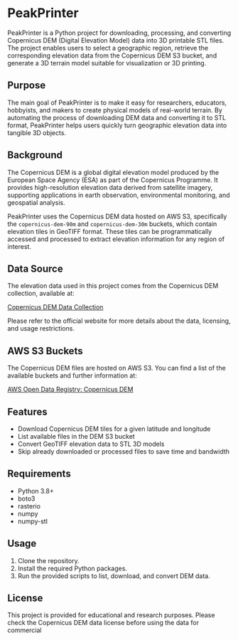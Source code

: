 # PeakPrinter

PeakPrinter is a Python project for downloading, processing, and converting Copernicus DEM (Digital Elevation Model) data into 3D printable STL files. The project enables users to select a geographic region, retrieve the corresponding elevation data from the Copernicus DEM S3 bucket, and generate a 3D terrain model suitable for visualization or 3D printing.

## Purpose

The main goal of PeakPrinter is to make it easy for researchers, educators, hobbyists, and makers to create physical models of real-world terrain. By automating the process of downloading DEM data and converting it to STL format, PeakPrinter helps users quickly turn geographic elevation data into tangible 3D objects.

## Background

The Copernicus DEM is a global digital elevation model produced by the European Space Agency (ESA) as part of the Copernicus Programme. It provides high-resolution elevation data derived from satellite imagery, supporting applications in earth observation, environmental monitoring, and geospatial analysis.

PeakPrinter uses the Copernicus DEM data hosted on AWS S3, specifically the `copernicus-dem-90m` and `copernicus-dem-30m` buckets, which contain elevation tiles in GeoTIFF format. These tiles can be programmatically accessed and processed to extract elevation information for any region of interest.

## Data Source

The elevation data used in this project comes from the Copernicus DEM collection, available at:

[Copernicus DEM Data Collection](https://dataspace.copernicus.eu/explore-data/data-collections/copernicus-contributing-missions/collections-description/COP-DEM)

Please refer to the official website for more details about the data, licensing, and usage restrictions.

## AWS S3 Buckets

The Copernicus DEM files are hosted on AWS S3. You can find a list of the available buckets and further information at:

[AWS Open Data Registry: Copernicus DEM](https://registry.opendata.aws/copernicus-dem/)

## Features

- Download Copernicus DEM tiles for a given latitude and longitude
- List available files in the DEM S3 bucket
- Convert GeoTIFF elevation data to STL 3D models
- Skip already downloaded or processed files to save time and bandwidth

## Requirements

- Python 3.8+
- boto3
- rasterio
- numpy
- numpy-stl

## Usage

1. Clone the repository.
2. Install the required Python packages.
3. Run the provided scripts to list, download, and convert DEM data.

## License

This project is provided for educational and research purposes. Please check the Copernicus DEM data license before using the data for commercial